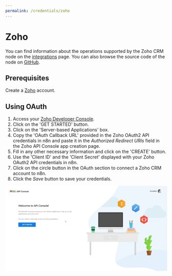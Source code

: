 ```yaml
---
permalink: /credentials/zoho
---
```


# Zoho

You can find information about the operations supported by the Zoho CRM node on the [integrations](https://n8n.io/integrations/n8n-nodes-base.zohoCrm) page. You can also browse the source code of the node on [GitHub](https://github.com/n8n-io/n8n/tree/master/packages/nodes-base/nodes/Zoho).

## Prerequisites

Create a [Zoho](https://www.zoho.com/) account.

## Using OAuth

1. Access your [Zoho Developer Console](https://api-console.zoho.com/).
2. Click on the 'GET STARTED' button.
3. Click on the 'Server-based Applications' box.
4. Copy the 'OAuth Callback URL' provided in the Zoho OAuth2 API credentials in n8n and paste it in the *Authorized Redirect URIs* field in the Zoho API Console app creation page.
5. Fill in any other necessary information and click on the 'CREATE' button.
6. Use the 'Client ID' and the 'Client Secret' displayed with your Zoho OAuth2 API credentials in n8n.
7. Click on the circle button in the OAuth section to connect a Zoho CRM account to n8n.
8. Click the *Save* button to save your credentials.

![Getting Zoho credentials](./getting-oauth-credentials.gif)
